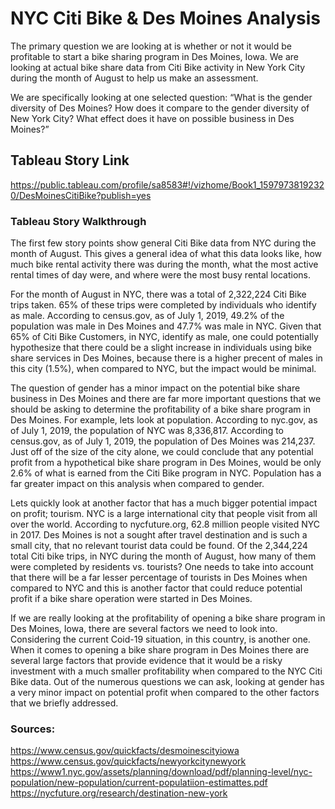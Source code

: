 # NYC Citi Bike & Des Moines Analysis
The primary question we are looking at is whether or not it would be profitable to start a bike sharing program in Des Moines, Iowa. We are looking at actual bike share data from Citi Bike activity in New York City during the month of August to help us make an assessment.

We are specifically looking at one selected question: “What is the gender diversity of Des Moines? How does it compare to the gender diversity of New York City? What effect does it have on possible business in Des Moines?”

## Tableau Story Link
https://public.tableau.com/profile/sa8583#!/vizhome/Book1_15979738192320/DesMoinesCitiBike?publish=yes

### Tableau Story Walkthrough

The first few story points show general Citi Bike data from NYC during the month of August. This gives a general idea of what this data looks like, how much bike rental activity there was during the month, what the most active rental times of day were, and where were the most busy rental locations.

For the month of August in NYC, there was a total of 2,322,224 Citi Bike trips taken. 65% of these trips were completed by individuals who identify as male. According to census.gov, as of July 1, 2019, 49.2% of the population was male in Des Moines and 47.7% was male in NYC. Given that 65% of Citi Bike Customers, in NYC, identify as male, one could potentially hypothesize that there could be a slight increase in individuals using bike share services in Des Moines, because there is a higher precent of males in this city (1.5%), when compared to NYC, but the impact would be minimal.

The question of gender has a minor impact on the potential bike share business in Des Moines and there are far more important questions that we should be asking to determine the profitability of a bike share program in Des Moines. For example, lets look at population. According to nyc.gov, as of July 1, 2019, the population of NYC was 8,336,817. According to census.gov, as of July 1, 2019, the population of Des Moines was 214,237. Just off of the size of the city alone, we could conclude that any potential profit from a hypothetical bike share program in Des Moines, would be only 2.6% of what is earned from the Citi Bike program in NYC. Population has a far greater impact on this analysis when compared to gender.

Lets quickly look at another factor that has a much bigger potential impact on profit; tourism. NYC is a large international city that people visit from all over the world. According to nycfuture.org, 62.8 million people visited NYC in 2017. Des Moines is not a sought after travel destination and is such a small city, that no relevant tourist data could be found. Of the 2,344,224 total Citi bike trips, in NYC during the month of August, how many of them were completed by residents vs. tourists? One needs to take into account that there will be a far lesser percentage of tourists in Des Moines when compared to NYC and this is another factor that could reduce potential profit if a bike share operation were started in Des Moines.

If we are really looking at the profitability of opening a bike share program in Des Moines, Iowa, there are several factors we need to look into. Considering the current Coid-19 situation, in this country, is another one. When it comes to opening a bike share program in Des Moines there are several large factors that provide evidence that it would be a risky investment with a much smaller profitability when compared to the NYC Citi Bike data. Out of the numerous questions we can ask, looking at gender has a very minor impact on potential profit when compared to the other factors that we briefly addressed.

### Sources:
https://www.census.gov/quickfacts/desmoinescityiowa
https://www.census.gov/quickfacts/newyorkcitynewyork
https://www1.nyc.gov/assets/planning/download/pdf/planning-level/nyc-population/new-population/current-populatiion-estimattes.pdf
https://nycfuture.org/research/destination-new-york
